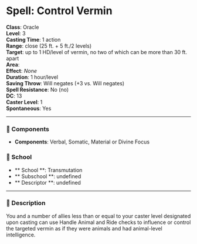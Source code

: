 
# Spell: Control Vermin
**Class**: Oracle  
**Level**: 3  
**Casting Time**: 1 action  
**Range**: close (25 ft. + 5 ft./2 levels)  
**Target**: up to 1 HD/level of vermin, no two of which can be more than 30 ft. apart  
**Area**:   
**Effect**: _None_  
**Duration**: 1 hour/level  
**Saving Throw**: Will negates (+3 vs. Will negates)  
**Spell Resistance**: No (no)  
**DC**: 13  
**Caster Level**: 1  
**Spontaneous**: Yes

---

### 🔮 Components
- **Components**: Verbal, Somatic, Material or Divine Focus

### 🏫 School
- ** School **: Transmutation
- ** Subschool **: undefined
- ** Descriptor **: undefined
---

### 📜 Description
You and a number of allies less than or equal to your caster level designated upon casting can use Handle Animal and Ride checks to influence or control the targeted vermin as if they were animals and had animal-level intelligence.
